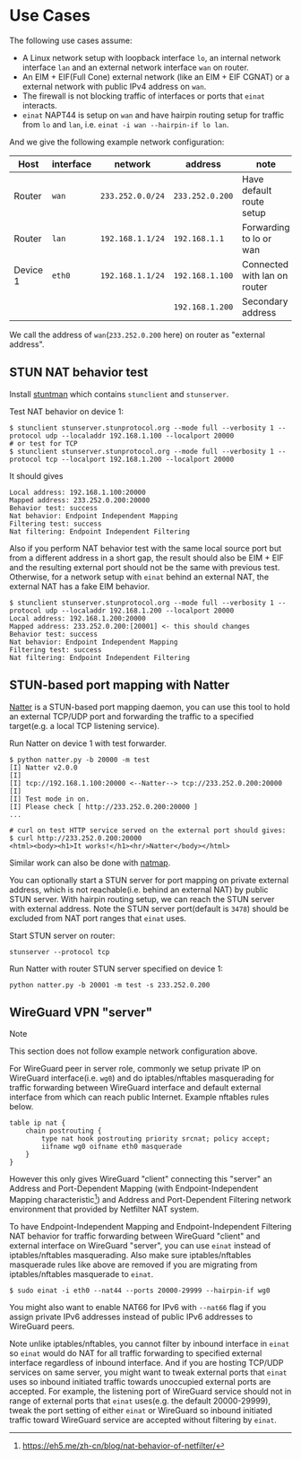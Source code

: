 # Use Cases

The following use cases assume:

-   A Linux network setup with loopback interface `lo`, an internal network interface `lan` and an external network interface `wan` on router.
-   An EIM + EIF(Full Cone) external network (like an EIM + EIF CGNAT) or a external network with public IPv4 address on `wan`.
-   The firewall is not blocking traffic of interfaces or ports that `einat` interacts.
-   `einat` NAPT44 is setup on `wan` and have hairpin routing setup for traffic from `lo` and `lan`, i.e. `einat -i wan --hairpin-if lo lan`.

And we give the following example network configuration:

| Host     | interface | network          | address         | note                         |
| -------- | --------- | ---------------- | --------------- | ---------------------------- |
| Router   | `wan`     | `233.252.0.0/24` | `233.252.0.200` | Have default route setup     |
| Router   | `lan`     | `192.168.1.1/24` | `192.168.1.1`   | Forwarding to lo or wan      |
| Device 1 | `eth0`    | `192.168.1.1/24` | `192.168.1.100` | Connected with lan on router |
|          |           |                  | `192.168.1.200` | Secondary address            |

We call the address of `wan`(`233.252.0.200` here) on router as "external address".

## STUN NAT behavior test

Install [stuntman](https://github.com/jselbie/stunserver) which contains `stunclient` and `stunserver`.

Test NAT behavior on device 1:

```shell
$ stunclient stunserver.stunprotocol.org --mode full --verbosity 1 --protocol udp --localaddr 192.168.1.100 --localport 20000
# or test for TCP
$ stunclient stunserver.stunprotocol.org --mode full --verbosity 1 --protocol tcp --localport 192.168.1.200 --localport 20000
```

It should gives

```
Local address: 192.168.1.100:20000
Mapped address: 233.252.0.200:20000
Behavior test: success
Nat behavior: Endpoint Independent Mapping
Filtering test: success
Nat filtering: Endpoint Independent Filtering
```

Also if you perform NAT behavior test with the same local source port but from a different address in a short gap, the result should also be EIM + EIF and the resulting external port should not be the same with previous test. Otherwise, for a network setup with `einat` behind an external NAT, the external NAT has a fake EIM behavior.

```shell
$ stunclient stunserver.stunprotocol.org --mode full --verbosity 1 --protocol udp --localaddr 192.168.1.200 --localport 20000
Local address: 192.168.1.200:20000
Mapped address: 233.252.0.200:[20001] <- this should changes
Behavior test: success
Nat behavior: Endpoint Independent Mapping
Filtering test: success
Nat filtering: Endpoint Independent Filtering
```

## STUN-based port mapping with Natter

[Natter](https://github.com/MikeWang000000/Natter) is a STUN-based port mapping daemon, you can use this tool to hold an external TCP/UDP port and forwarding the traffic to a specified target(e.g. a local TCP listening service).

Run Natter on device 1 with test forwarder.

```shell
$ python natter.py -b 20000 -m test
[I] Natter v2.0.0
[I]
[I] tcp://192.168.1.100:20000 <--Natter--> tcp://233.252.0.200:20000
[I]
[I] Test mode in on.
[I] Please check [ http://233.252.0.200:20000 ]
...

# curl on test HTTP service served on the external port should gives:
$ curl http://233.252.0.200:20000
<html><body><h1>It works!</h1><hr/>Natter</body></html>
```

Similar work can also be done with [natmap](https://github.com/heiher/natmap).

You can optionally start a STUN server for port mapping on private external address, which is not reachable(i.e. behind an external NAT) by public STUN server. With hairpin routing setup, we can reach the STUN server with external address. Note the STUN server port(default is `3478`) should be excluded from NAT port ranges that `einat` uses.

Start STUN server on router:

```shell
stunserver --protocol tcp
```

Run Natter with router STUN server specified on device 1:

```shell
python natter.py -b 20001 -m test -s 233.252.0.200
```

## WireGuard VPN "server"

> [!NOTE]
> This section does not follow example network configuration above.

For WireGuard peer in server role, commonly we setup private IP on WireGuard interface(i.e. `wg0`) and do iptables/nftables masquerading for traffic forwarding between WireGuard interface and default external interface from which can reach public Internet. Example nftables rules below.

```nft
table ip nat {
    chain postrouting {
        type nat hook postrouting priority srcnat; policy accept;
        iifname wg0 oifname eth0 masquerade
    }
}
```

However this only gives WireGuard "client" connecting this "server" an Address and Port-Dependent Mapping (with Endpoint-Independent Mapping characteristic[^netfilter-behavior]) and Address and Port-Dependent Filtering network environment that provided by Netfilter NAT system.

[^netfilter-behavior]: https://eh5.me/zh-cn/blog/nat-behavior-of-netfilter/

To have Endpoint-Independent Mapping and Endpoint-Independent Filtering NAT behavior for traffic forwarding between WireGuard "client" and external interface on WireGuard "server", you can use `einat` instead of iptables/nftables masquerading. Also make sure iptables/nftables masquerade rules like above are removed if you are migrating from iptables/nftables masquerade to `einat`.

```
$ sudo einat -i eth0 --nat44 --ports 20000-29999 --hairpin-if wg0
```

You might also want to enable NAT66 for IPv6 with `--nat66` flag if you assign private IPv6 addresses instead of public IPv6 addresses to WireGuard peers.

Note unlike iptables/nftables, you cannot filter by inbound interface in `einat` so `einat` would do NAT for all traffic forwarding to specified external interface regardless of inbound interface. And if you are hosting TCP/UDP services on same server, you might want to tweak external ports that `einat` uses so inbound initiated traffic towards unoccupied external ports are accepted. For example, the listening port of WireGuard service should not in range of external ports that `einat` uses(e.g. the default 20000-29999), tweak the port setting of either `einat` or WireGuard so inbound initiated traffic toward WireGuard service are accepted without filtering by `einat`.

